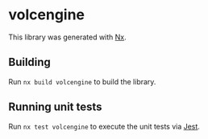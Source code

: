 # volcengine

This library was generated with [Nx](https://nx.dev).

## Building

Run `nx build volcengine` to build the library.

## Running unit tests

Run `nx test volcengine` to execute the unit tests via [Jest](https://jestjs.io).
